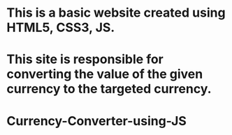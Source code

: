 # This is a basic website created using HTML5, CSS3, JS.
# This site is responsible for converting the value of the given currency to the targeted currency.
# Currency-Converter-using-JS
